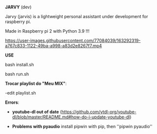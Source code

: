 **JARVY** (dev)

Jarvy (jarvis) is a lightweight personal assistant under development for raspberry pi.


Made in Raspberry pi 2 with Python 3.9 !!!


https://user-images.githubusercontent.com/77084039/163292319-a767c833-1122-49ba-a998-a83d2e8267f7.mp4


**USE**


bash install.sh


bash run.sh



**Trocar playlist do "Meu MIX"**:

-edit playlist.sh



**Errors**:

- **youtube-dl out of date** (https://github.com/ytdl-org/youtube-dl/blob/master/README.md#how-do-i-update-youtube-dl)

- **Problems with pyaudio** install pipwin with pip, then ''pipwin pyaudio''
  

